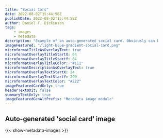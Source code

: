 ```yaml
---
title: "Social Card"
date: 2022-08-02T15:44:58Z
publishDate: 2022-08-02T15:44:58Z
author: Daniel F. Dickinson
tags:
    - images
    - metadata
description: "Example of an auto-generated social card. Obviously can be much prettier."
imageFeatured: "/light-blue-gradient-social-card.png"
microformatTitleAsOverlayText: true
microformatOverlayTitleStartX: 64
microformatOverlayTitleStartY: 64
microformatOverlayTitleColor: "#111"
microformatDescriptionAsOverlayText: true
microformatOverlayTextStartX: 24
microformatOverlayTextStartY: 290
microformatOverlayTextColor: "#222"
imageFeaturedCardOnly: true
headerTextOmit: false
summaryTextOnly: true
imageFeaturedGenAltPrefix: "Metadata image module"
---
```


## Auto-generated 'social card' image

{{< show-metadata-images >}}
